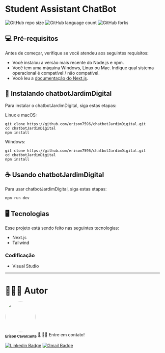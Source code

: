 # Student Assistant ChatBot

![GitHub repo size](https://img.shields.io/github/repo-size/erison7596/StudentAssistantBotFront)
![GitHub language count](https://img.shields.io/github/languages/count/erison7596/StudentAssistantBotFront)
![GitHub forks](https://img.shields.io/github/forks/erison7596/StudentAssistantBotFront)

## 💻 Pré-requisitos

Antes de começar, verifique se você atendeu aos seguintes requisitos:

- Você instalou a versão mais recente do Node.js e npm.
- Você tem uma máquina Windows, Linux ou Mac. Indique qual sistema operacional é compatível / não compatível.
- Você leu a [documentação do Next.js](https://nextjs.org/docs).

## 🚀 Instalando chatbotJardimDigital

Para instalar o chatbotJardimDigital, siga estas etapas:

Linux e macOS:

```
git clone https://github.com/erison7596/chatbotJardimDigital.git
cd chatbotJardimDigital
npm install
```

Windows:

```
git clone https://github.com/erison7596/chatbotJardimDigital.git
cd chatbotJardimDigital
npm install
```

## ☕ Usando chatbotJardimDigital

Para usar chatbotJardimDigital, siga estas etapas:

```
npm run dev

```

## 🖥️ Tecnologias
Esse projeto está sendo feito nas seguintes tecnologias:
* Next.js
* Tailwind
  

### Codificação
* Visual Studio

---
# 👩🏼‍💻 Autor

<a href="https://github.com/erison7596/">
 <img style="border-radius: 50%;" src="https://avatars.githubusercontent.com/u/41303655?v=4" width="100px;" alt=""/>
 <br />
 <sub><b>Erison Cavalcante</b></sub></a> <a href="https://github.com/erison7596/" title="github">🚀</a>
👋🏽 Entre em contato!

 [![Linkedin Badge](https://img.shields.io/badge/-LinkedIn-blue?style=flat-square&logo=Linkedin&logoColor=white&link=https://www.linkedin.com/in/erison-cavalcante-9402a714a/)](https://www.linkedin.com/in/erison-cavalcante-9402a714a/) [![Gmail Badge](https://img.shields.io/badge/-Gmail-c14438?style=flat-square&logo=Gmail&logoColor=white&link=mailto:erison7596@gmail.com)](mailto:erison7596@gmail.com) 
